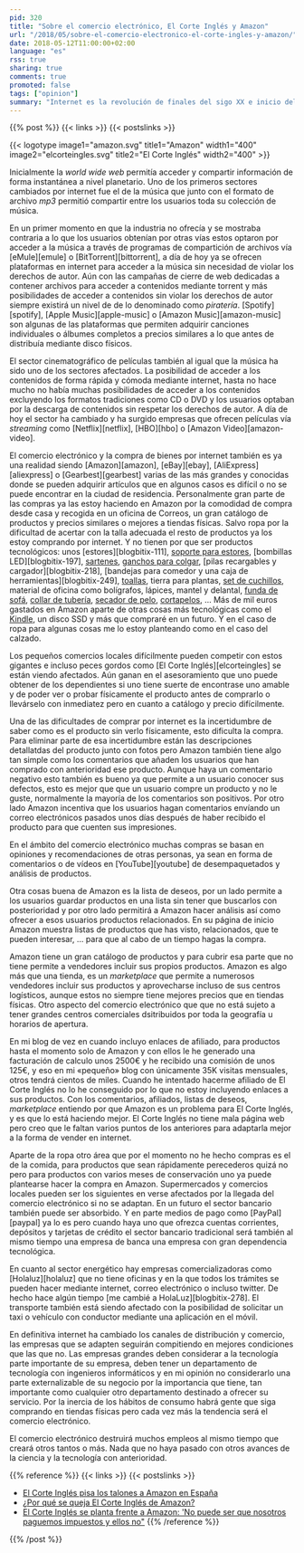 ```yaml
---
pid: 320
title: "Sobre el comercio electrónico, El Corte Inglés y Amazon"
url: "/2018/05/sobre-el-comercio-electronico-el-corte-ingles-y-amazon/"
date: 2018-05-12T11:00:00+02:00
language: "es"
rss: true
sharing: true
comments: true
promoted: false
tags: ["opinion"]
summary: "Internet es la revolución de finales del sigo XX e inicio del siglo XXI equivalente a la revolución industrial de los siglos anteriores. Está transformando la sociedad y cambiando aquellos sectores en los que se adentra."
---
```


{{% post %}}
{{< links >}}
{{< postslinks >}}

{{< logotype image1="amazon.svg" title1="Amazon" width1="400" image2="elcorteingles.svg" title2="El Corte Inglés" width2="400" >}}

Inicialmente la _world wide web_ permitía acceder y compartir información de forma instantánea a nivel planetario. Uno de los primeros sectores cambiados por internet fue el de la música que junto con el formato de archivo _mp3_ permitió compartir entre los usuarios toda su colección de música.

En un primer momento en que la industria no ofrecía y se mostraba contraria a lo que los usuarios obtenían por otras vías estos optaron por acceder a la música a través de programas de compartición de archivos vía [eMule][emule] o [BitTorrent][bittorrent], a día de hoy ya se ofrecen plataformas en internet para acceder a la música sin necesidad de violar los derechos de autor. Aún con las campañas de cierre de web dedicadas a contener archivos para acceder a contenidos mediante torrent y más posibilidades de acceder a contenidos sin violar los derechos de autor siempre existirá un nivel de de lo denominado como _piratería_. [Spotify][spotify], [Apple Music][apple-music] o [Amazon Music][amazon-music] son algunas de las plataformas que permiten adquirir canciones individuales o álbumes completos a precios similares a lo que antes de distribuía mediante disco físicos.

El sector cinematográfico de películas también al igual que la música ha sido uno de los sectores afectados. La posibilidad de acceder a los contenidos de forma rápida y cómoda mediante internet, hasta no hace mucho no había muchas posibilidades de acceder a los contenidos excluyendo los formatos tradiciones como CD o DVD y los usuarios optaban por la descarga de contenidos sin respetar los derechos de autor. A día de hoy el sector ha cambiado y ha surgido empresas que ofrecen películas vía _streaming_ como [Netflix][netflix], [HBO][hbo] o [Amazon Video][amazon-video].

El comercio electrónico y la compra de bienes por internet también es ya una realidad siendo [Amazon][amazon], [eBay][ebay], [AliExpress][aliexpress] o [Gearbest][gearbest] varias de las más grandes y conocidas donde se pueden adquirir artículos que en algunos casos es difícil o no se puede encontrar en la ciudad de residencia. Personalmente gran parte de las compras ya las estoy haciendo en Amazon por la comodidad de compra desde casa y recogida en un oficina de Correos, un gran catálogo de productos y precios similares o mejores a tiendas físicas. Salvo ropa por la dificultad de acertar con la talla adecuada el resto de productos ya los estoy comprando por internet. Y no tienen por que ser productos tecnológicos: unos [estores][blogbitix-111], [soporte para estores](https://amzn.to/2Ie4HB7), [bombillas LED][blogbitix-197], [sartenes](https://amzn.to/2KUpCel), [ganchos para colgar](https://amzn.to/2IaT6qM), [pilas recargables y cargador][blogbitix-218], [bandejas para comedor y una caja de herramientas][blogbitix-249], [toallas](https://amzn.to/2rC0tgx), tierra para plantas, [set de cuchillos](https://amzn.to/2rEyQm4), material de oficina como bolígrafos, lápices, mantel y delantal, [funda de sofá](https://amzn.to/2Iwxp3N), [collar de tubería](https://amzn.to/2I9sJBo), [secador de pelo](https://amzn.to/2IwvdJs), [cortapelos](https://amzn.to/2KWRpL5), ... Más de mil euros gastados en Amazon aparte de otras cosas más tecnológicas como el [Kindle](https://amzn.to/2jT4Gs2), un disco SSD y más que compraré en un futuro. Y en el caso de ropa para algunas cosas me lo estoy planteando como en el caso del calzado.

Los pequeños comercios locales difícilmente pueden competir con estos gigantes e incluso peces gordos como [El Corte Inglés][elcorteingles] se están viendo afectados. Aún ganan en el asesoramiento que uno puede obtener de los dependientes si uno tiene suerte de encontrase uno amable y de poder ver o probar físicamente el producto antes de comprarlo o llevárselo con inmediatez pero en cuanto a catálogo y precio difícilmente.

Una de las dificultades de comprar por internet es la incertidumbre de saber como es el producto sin verlo físicamente, esto dificulta la compra. Para eliminar parte de esa incertidumbre están las descripciones detallatdas del producto junto con fotos pero Amazon también tiene algo tan simple como los comentarios que añaden los usuarios que han comprado con anterioridad ese producto. Aunque haya un comentario negativo esto también es bueno ya que permite a un usuario conocer sus defectos, esto es mejor que que un usuario compre un producto y no le guste, normalmente la mayoría de los comentarios son positivos. Por otro lado Amazon incentiva que los usuarios hagan comentarios envíando un correo electrónicos pasados unos días después de haber recibido el producto para que cuenten sus impresiones.

En el ámbito del comercio electrónico muchas compras se basan en opiniones y recomendaciones de otras personas, ya sean en forma de comentarios o de vídeos en [YouTube][youtube] de desempaquetados y análisis de productos.

Otra cosas buena de Amazon es la lista de deseos, por un lado permite a los usuarios guardar productos en una lista sin tener que buscarlos con posterioridad y por otro lado permitirá a Amazon hacer análisis así como ofrecer a esos usuarios productos relacionados. En su página de inicio Amazon muestra listas de productos que has visto, relacionados, que te pueden interesar, ... para que al cabo de un tiempo hagas la compra. 

Amazon tiene un gran catálogo de productos y para cubrir esa parte que no tiene permite a vendedores incluir sus propios productos. Amazon es algo más que una tienda, es un _marketplace_ que permite a numerosos vendedores incluir sus productos y aprovecharse incluso de sus centros logísticos, aunque estos no siempre tiene mejores precios que en tiendas físicas. Otro aspecto del comercio electrónico que que no está sujeto a tener grandes centros comerciales dsitribuidos por toda la geografía u horarios de apertura.

En mi blog de vez en cuando incluyo enlaces de afiliado, para productos hasta el momento solo de Amazon y con ellos le he generado una facturación de calculo unos 2500€ y he recibido una comisión de unos 125€, y eso en mi «pequeño» blog con únicamente 35K visitas mensuales, otros tendrá cientos de miles. Cuando he intentado hacerme afiliado de El Corte Inglés no lo he conseguido por lo que no estoy incluyendo enlaces a sus productos. Con los comentarios, afiliados, listas de deseos, _marketplace_ entiendo por que Amazon es un problema para El Corte Inglés, y es que lo está haciendo mejor. El Corte Inglés no tiene mala página web pero creo que le faltan varios puntos de los anteriores para adaptarla mejor a la forma de vender en internet.

Aparte de la ropa otro área que por el momento no he hecho compras es el de la comida, para productos que sean rápidamente perecederos quizá no pero para productos con varios meses de conservación uno ya puede plantearse hacer la compra en Amazon. Supermercados y comercios locales pueden ser los siguientes en verse afectados por la llegada del comercio electrónico si no se adaptan. En un futuro el sector bancario también puede ser absorbido. Y en parte medios de pago como [PayPal][paypal] ya lo es pero cuando haya uno que ofrezca cuentas corrientes, depósitos y tarjetas de crédito el sector bancario tradicional será también al mismo tiempo una empresa de banca una empresa con gran dependencia tecnológica.

En cuanto al sector energético hay empresas comercializadoras como [Holaluz][holaluz] que no tiene oficinas y en la que todos los trámites se pueden hacer mediante internet, correo electrónico o incluso twitter. De hecho hace algún tiempo [me cambié a HolaLuz][blogbitix-278]. El transporte también está siendo afectado con la posibilidad de solicitar un taxi o vehículo con conductor mediante una aplicación en el móvil.

En definitiva internet ha cambiado los canales de distribución y comercio, las empresas que se adapten seguirán compitiendo en mejores condiciones que las que no. Las empresas grandes deben considerar a la tecnología parte importante de su empresa, deben tener un departamento de tecnología con ingenieros informáticos y en mi opinión no considerarlo una parte externalizable de su negocio por la importancia que tiene, tan importante como cualquier otro departamento destinado a ofrecer su servicio. Por la inercia de los hábitos de consumo habrá gente que siga comprando en tiendas físicas pero cada vez más la tendencia será el comercio electrónico.

El comercio electrónico destruirá muchos empleos al mismo tiempo que creará otros tantos o más. Nada que no haya pasado con otros avances de la ciencia y la tecnología con anterioridad.

{{% reference %}}
{{< links >}}
{{< postslinks >}}
* [El Corte Inglés pisa los talones a Amazon en España](https://cincodias.elpais.com/cincodias/2017/04/10/companias/1491837961_255161.html)
* [¿Por qué se queja El Corte Inglés de Amazon?](http://www.elmundo.es/economia/empresas/2018/04/18/5ad64286e2704e366b8b4988.html)
* [El Corte Inglés se planta frente a Amazon: 'No puede ser que nosotros paguemos impuestos y ellos no"](http://www.elmundo.es/economia/empresas/2018/03/06/5a9ec40e468aeb267e8b45de.html)
{{% /reference %}}

{{% /post %}}

